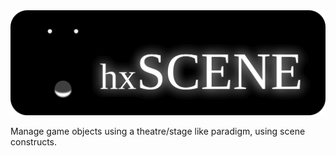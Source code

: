 <div style="text-align:center"><img src="TITLE.svg" /></div>

Manage game objects using a theatre/stage like paradigm, using scene constructs.
